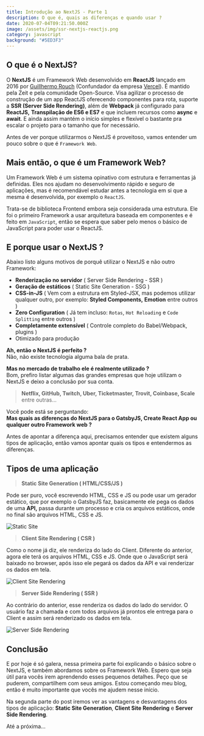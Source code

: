 ```yaml
---
title: Introdução ao NextJS - Parte 1
description: O que é, quais as diferenças e quando usar ?
date: 2020-07-04T09:21:50.000Z
image: /assets/img/ssr-nextjs-reactjs.png
category: javascript
background: "#5ED3F3"
---
```


## O que é o NextJS?

O **NextJS** é um Framework Web desenvolvido em **ReactJS** lançado em 2016 por [Guillhermo Rouch](https://github.com/rauchg) (Confundador da empresa [Vercel](https://vercel.com/)). É mantido pela Zeit e pela comunidade Open-Source. Visa agilizar o processo de construção de um app ReactJS oferecendo componentes para rota, suporte a **SSR (Server Side Rendering)**, além de **Webpack** já configurado para **ReactJS,** **Transpilação de ES6 e ES7** e que incluem recursos como **async** e **await**. E ainda assim mantém o início simples e flexível o bastante pra escalar o projeto para o tamanho que for necessário.

Antes de ver porque utilizarmos o NextJS é proveitoso, vamos entender um pouco sobre o que é `Framework Web`.

## Mais então, o que é um Framework Web?

Um Framework Web é um sistema opinativo com estrutura e ferramentas já definidas. Eles nos ajudam no desenvolvimento rápido e seguro de aplicações, mas é recomendável estudar antes a tecnologia em si que a mesma é desenvolvida, por exemplo o `ReactJS`.

Trata-se de biblioteca Frontend embora seja considerada uma estrutura. Ele foi o primeiro Framework a usar arquitetura baseada em componentes e é feito em `JavaScript`, então se espera que saber pelo menos o básico de JavaScript para poder usar o ReactJS.

## E porque usar o NextJS ?

Abaixo listo alguns motivos de porquê utilizar o NextJS e não outro Framework:

- **Renderização no servidor** ( Server Side Rendering - SSR )
- **Geração de estáticos** ( Static Site Generation - SSG )
- **CSS-in-JS** ( Vem com a estrutura em Styled-JSX, mas podemos utilizar qualquer outro, por exemplo: **Styled Components,** **Emotion** entre outros )
- **Zero Configuration** ( Já tem incluso: `Rotas`, `Hot Reloading` e `Code Splitting` entre outros )
- **Completamente extensível** ( Controle completo do Babel/Webpack, plugins )
- Otimizado para produção

**Ah, então o NextJS é perfeito ?**<br/>
Não, não existe tecnologia alguma bala de prata.

**Mas no mercado de trabalho ele é realmente utilizado ?**<br/>
Bom, prefiro listar algumas das grandes empresas que hoje utilizam o NextJS e deixo a conclusão por sua conta.

> **Netflix, GitHub, Twitch, Uber, Ticketmaster, Trovit, Coinbase, Scale** entre outras...

Você pode está se perguntando:<br/>
**Mas quais as diferenças do NextJS para o GatsbyJS, Create React App ou qualquer outro Framework web ?**

Antes de apontar a diferença aqui, precisamos entender que existem alguns tipos de aplicação, então vamos apontar quais os tipos e entendermos as diferenças.

## Tipos de uma aplicação

> **Static Site Generation ( HTML/CSS/JS )**

Pode ser puro, você escrevendo HTML, CSS e JS ou pode usar um gerador estático, que por exemplo o GatsbyJS faz, basicamente ele pega os dados de uma **API,** passa durante um processo e cria os arquivos estáticos, onde no final são arquivos HTML, CSS e JS.

![Static Site](/assets/img/ssg.png "Static Site")

> **Client Site Rendering ( CSR )**

Como o nome já diz, ele renderiza do lado do Client. Diferente do anterior, agora ele terá os arquivos HTML, CSS e JS. Onde que o JavaScript será baixado no browser, após isso ele pegará os dados da API e vai renderizar os dados em tela.

![Client Site Rendering](/assets/img/csr.png "Client Site Rendering")

> **Server Side Rendering ( SSR )**

Ao contrário do anterior, esse renderiza os dados do lado do servidor. O usuário faz a chamada e com todos arquivos já prontos ele entrega para o Client e assim será renderizado os dados em tela.

![Server Side Rendering](/assets/img/ssr.png "Server Side Rendering")

## Conclusão

E por hoje é só galera, nessa primeira parte foi explicando o básico sobre o NextJS, e também abordamos sobre os Framework Web. Espero que seja útil para vocês irem aprendendo esses pequenos detalhes. Peço que se puderem, compartilhem com seus amigos. Estou começando meu blog, então é muito importante que vocês me ajudem nesse início.

Na segunda parte do post iremos ver as vantagens e desvantagens dos tipos de aplicação: **Static Site Generation**, **Client Site Rendering** e **Server Side Rendering**.<br/>

Até a próxima...
